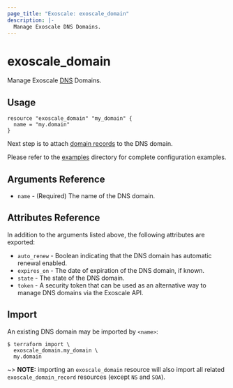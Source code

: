 ```yaml
---
page_title: "Exoscale: exoscale_domain"
description: |-
  Manage Exoscale DNS Domains.
---
```


# exoscale\_domain

Manage Exoscale [DNS](https://community.exoscale.com/documentation/dns/) Domains.


## Usage

```hcl
resource "exoscale_domain" "my_domain" {
  name = "my.domain"
}
```

Next step is to attach [domain records](./domain_record.md) to the DNS domain.

Please refer to the [examples](https://github.com/exoscale/terraform-provider-exoscale/tree/master/examples/)
directory for complete configuration examples.


## Arguments Reference

* `name` - (Required) The name of the DNS domain.


## Attributes Reference

In addition to the arguments listed above, the following attributes are exported:

* `auto_renew` - Boolean indicating that the DNS domain has automatic renewal enabled.
* `expires_on` - The date of expiration of the DNS domain, if known.
* `state` - The state of the DNS domain.
* `token` - A security token that can be used as an alternative way to manage DNS domains via the Exoscale API.


## Import

An existing DNS domain may be imported by `<name>`:

```console
$ terraform import \
  exoscale_domain.my_domain \
  my.domain
```

~> **NOTE:** importing an `exoscale_domain` resource will also import all related `exoscale_domain_record` resources (except `NS` and `SOA`).
